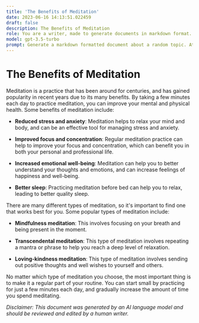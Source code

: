 ```yaml
---
title: 'The Benefits of Meditation'
date: 2023-06-16 14:13:51.022459
draft: false
description: The Benefits of Meditation
role: You are a writer, made to generate documents in markdown format. It is very important that all of the documents you generate are in valid markdown format.
model: gpt-3.5-turbo
prompt: Generate a markdown formatted document about a random topic. At the bottom, include a disclaimer explaining that the document was generated by you. The first line of the document should be the title. Make sure that the entire document is in proper markdown format, using a mix of various tags to make the document visually appealing.
---
```


# The Benefits of Meditation

Meditation is a practice that has been around for centuries, and has gained popularity in recent years due to its many benefits. By taking a few minutes each day to practice meditation, you can improve your mental and physical health. Some benefits of meditation include:

- **Reduced stress and anxiety**: Meditation helps to relax your mind and body, and can be an effective tool for managing stress and anxiety.

- **Improved focus and concentration**: Regular meditation practice can help to improve your focus and concentration, which can benefit you in both your personal and professional life.

- **Increased emotional well-being**: Meditation can help you to better understand your thoughts and emotions, and can increase feelings of happiness and well-being.

- **Better sleep**: Practicing meditation before bed can help you to relax, leading to better quality sleep.

There are many different types of meditation, so it's important to find one that works best for you. Some popular types of meditation include:

- **Mindfulness meditation**: This involves focusing on your breath and being present in the moment.

- **Transcendental meditation**: This type of meditation involves repeating a mantra or phrase to help you reach a deep level of relaxation.

- **Loving-kindness meditation**: This type of meditation involves sending out positive thoughts and well wishes to yourself and others.

No matter which type of meditation you choose, the most important thing is to make it a regular part of your routine. You can start small by practicing for just a few minutes each day, and gradually increase the amount of time you spend meditating.

*Disclaimer: This document was generated by an AI language model and should be reviewed and edited by a human writer.*